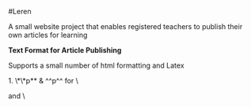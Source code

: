 #Leren

A small website project that enables registered teachers to publish their own articles for learning

**Text Format for Article Publishing**
<p>Supports a small number of html formatting and Latex </p>
1. \*\*p** & ^^p^^ for \<p> and \</p>
